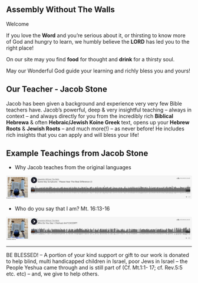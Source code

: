 ## Assembly Without The Walls

Welcome

If you love the **Word** and you’re serious about it, or thirsting to know more of God and hungry to learn, we humbly believe the **LORD** has led you to the right place!

On our site may you find **food** for thought and **drink** for a thirsty soul.

May our Wonderful God guide your learning and richly bless you and yours!

## Our Teacher - Jacob Stone

Jacob has been given a background and experience very very few Bible teachers have. Jacob’s powerful, deep & very insightful teaching – always in context – and always directly for you from the incredibly rich **Biblical Hebrewa** & often **Hebraic/Jewish Koine Greek** text, opens up your **Hebrew Roots** & **Jewish Roots** – and much more(!) – as never before! He includes rich insights that you can apply and will bless your life!

## Example Teachings from Jacob Stone

 - Why Jacob teaches from the original languages

![Original Language](/assets/images/shot1.png)


 - Who do you say that I am? Mt. 16:13-16

![Who do you say I am?](/assets/images/shot2.png)


---


BE BLESSED! – A portion of your kind support or gift to our work is donated to help blind, multi handicapped children in Israel, poor Jews in Israel – the People Yeshua came through and is still part of (Cf. Mt.1:1- 17; cf. Rev.5:5 etc. etc) – and, we give to help others.

